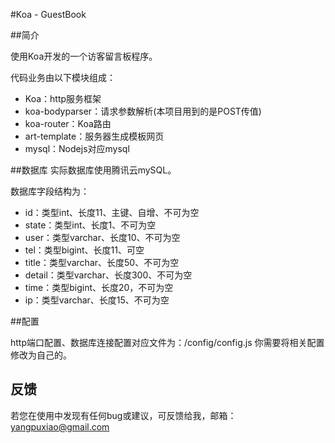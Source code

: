 #Koa - GuestBook

##简介

使用Koa开发的一个访客留言板程序。

代码业务由以下模块组成：

- Koa：http服务框架
- koa-bodyparser：请求参数解析(本项目用到的是POST传值)
- koa-router：Koa路由
- art-template：服务器生成模板网页
- mysql：Nodejs对应mysql


##数据库
实际数据库使用腾讯云mySQL。

数据库字段结构为：

- id：类型int、长度11、主键、自增、不可为空
- state：类型int、长度1、不可为空
- user：类型varchar、长度10、不可为空
- tel：类型bigint、长度11、可空
- title：类型varchar、长度50、不可为空
- detail：类型varchar、长度300、不可为空
- time：类型bigint、长度20，不可为空
- ip：类型varchar、长度15、不可为空


##配置

http端口配置、数据库连接配置对应文件为：/config/config.js
你需要将相关配置修改为自己的。


## 反馈

若您在使用中发现有任何bug或建议，可反馈给我，邮箱：yangpuxiao@gmail.com
